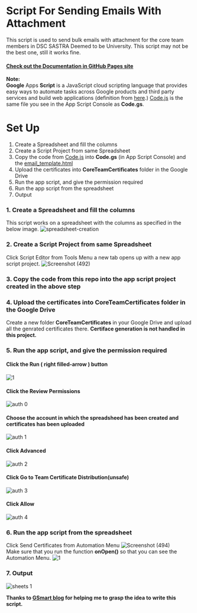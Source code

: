 # Script For Sending Emails With Attachment
This script is used to send bulk emails with attachment for the core team members in DSC SASTRA Deemed to be University. This script may not be the best one, still it works fine.

#### [Check out the Documentation in GitHub Pages site](https://kavinraju.github.io/Script-For-Sending-Emails-With-Attachment/)
<b>Note:</b><br/>
<b>Google</b> Apps <b>Script</b> is a JavaScript cloud scripting language that provides easy ways to automate tasks across Google products and third party services and build web applications (definition from [here](https://gsuite.google.com/marketplace/app/google_apps_script/629453589428).) <a href ="https://github.com/kavinraju/Script-For-Sending-Emails-With-Attachment/blob/master/Code.js">Code.js</a> is the same file you see in the App Script Console as <b>Code.gs</b>. 

# Set Up
<ol>
  <li>Create a Spreadsheet and fill the columns</li>
  <li>Create a Script Project from same Spreadsheet</li>
  <li>Copy the code from <a href ="https://github.com/kavinraju/Script-For-Sending-Emails-With-Attachment/blob/master/Code.js">Code.js</a> into <b>Code.gs</b> (in App Script Console) and the <a href="https://github.com/kavinraju/Script-For-Sending-Emails-With-Attachment/blob/master/email_template.html">email_template.html</a></li>
  <li>Upload the certificates into <b>CoreTeamCertificates</b> folder in the Google Drive</li>
  <li>Run the app script, and give the permission required</li>
  <li>Run the app script from the spreadsheet</li>
  <li>Output</li>
</ol>

### 1. Create a Spreadsheet and fill the columns
This script works on a spreadsheet with the columns as specified in the below image.
![spreadsheet-creation](https://user-images.githubusercontent.com/24537737/91602875-a8ccb200-e989-11ea-905d-309463042d72.PNG)

### 2. Create a Script Project from same Spreadsheet
Click Script Editor from Tools Menu a new tab opens up with a new app script project.
![Screenshot (492)](https://user-images.githubusercontent.com/24537737/91603115-09f48580-e98a-11ea-8e43-a1b87be6cf4b.png)

### 3. Copy the code from this repo into the app script project created in the above step

### 4. Upload the certificates into CoreTeamCertificates folder in the Google Drive
Create a new folder <b>CoreTeamCertificates</b> in your Google Drive and upload all the genrated certificates there. <b>Certiface generation is not handled in this project.</b>

### 5. Run the app script, and give the permission required
#### Click the Run ( right filled-arrow ) button
![1](https://user-images.githubusercontent.com/24537737/91602497-14624f80-e989-11ea-9eba-25a202680453.PNG)
#### Click the Review Permissions
![auth 0](https://user-images.githubusercontent.com/24537737/91602501-14624f80-e989-11ea-8453-e083fb925c64.PNG)
#### Choose the account in which the spreadsheed has been created and certificates has been uploaded
![auth 1](https://user-images.githubusercontent.com/24537737/91602744-791daa00-e989-11ea-850c-82472296fd43.PNG)
#### Click Advanced
![auth 2](https://user-images.githubusercontent.com/24537737/91602508-16c4a980-e989-11ea-85f1-3342b9acc7a4.PNG)
#### Click Go to Team Certificate Distribution(unsafe)
![auth 3](https://user-images.githubusercontent.com/24537737/91602511-175d4000-e989-11ea-999e-c680a4936ef2.PNG)
#### Click Allow
![auth 4](https://user-images.githubusercontent.com/24537737/91602512-17f5d680-e989-11ea-828d-a2ca090c4748.PNG)

### 6. Run the app script from the spreadsheet
Click Send Certificates from Automation Menu
![Screenshot (494)](https://user-images.githubusercontent.com/24537737/91604228-edf1e380-e98b-11ea-8bc1-ddf2d32a48e5.png)
<br>
Make sure that you run the function <b>onOpen()</b> so that you can see the Automation Menu.
![1](https://user-images.githubusercontent.com/24537737/91602497-14624f80-e989-11ea-9eba-25a202680453.PNG)

### 7. Output
![sheets 1](https://user-images.githubusercontent.com/24537737/91602750-7ae76d80-e989-11ea-9d6a-7d5fcf0827ec.PNG)


<b>
  Thanks to <a href="https://blog.gsmart.in/google-apps-script-send-email-with-attachment/">GSmart blog</a> for helping me to grasp the idea to write this script.
</b>
